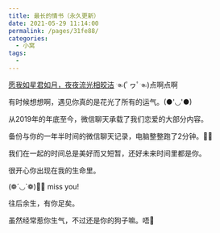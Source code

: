 ```yaml
---
title: 最长的情书（永久更新）
date: 2021-05-29 11:14:00
permalink: /pages/31fe88/
categories:
  - 小窝
tags:
  - 
---
```


[愿我如星君如月，夜夜流光相皎洁](https://www.mayang2124616.cn/love-mmq/index.htm)  ☜(ﾟヮﾟ☜)点啊点啊  

有时候想想啊，遇见你真的是花光了所有的运气。(●'◡'●)  

从2019年的年底至今，微信聊天承载了我们恋爱的大部分内容。  

备份与你的一年半时间的微信聊天记录，电脑整整跑了2分钟。🙆‍♂️ 

我们在一起的时间总是美好而又短暂，还好未来时间里都是你。  

很开心你出现在我的生命里。  

(❁´◡`❁)🐎🐑 miss you!

往后余生，有你足矣。  

虽然经常惹你生气，不过还是你的狗子嘛。唔👻
